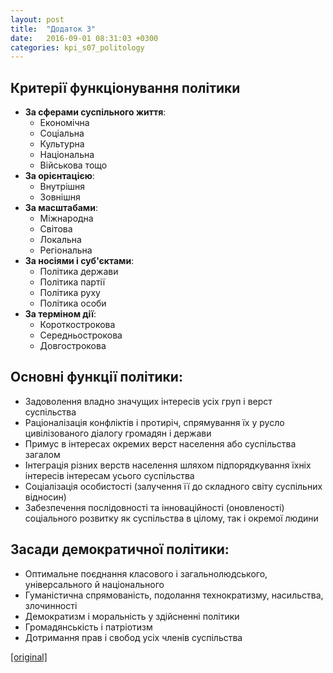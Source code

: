 ```yaml
---
layout: post
title:  "Додаток 3"
date:   2016-09-01 08:31:03 +0300
categories: kpi_s07_politology
---
```



## Критерії функціонування політики

* **За сферами суспільного життя**: 
  * Економічна
  * Соціальна
  * Культурна
  * Національна
  * Військова тощо
* **За орієнтацією**: 
  * Внутрішня
  * Зовнішня
* **За масштабами**: 
  * Міжнародна
  * Світова
  * Локальна
  * Регіональна
* **За носіями і суб'єктами**: 
  * Політика держави
  * Політика партії
  * Політика руху
  * Політика особи
* **За терміном дії**: 
  * Короткострокова
  * Середньострокова
  * Довгострокова


## Основні функції політики:

* Задоволення владно значущих інтересів усіх груп і верст суспільства
* Раціоналізація конфліктів і протиріч, спрямування їх у русло цивілізованого діалогу громадян і держави
* Примус в інтересах окремих верст населення або суспільства загалом
* Інтеграція різних верств населення шляхом підпорядкування їхніх інтересів інтересам усього суспільства
* Соціалізація особистості (залучення її до складного світу суспільних відносин)
* Забезпечення послідовності та інноваційності (оновленості) соціального розвитку як суспільства в цілому, так і окремої людини


## Засади демократичної політики:

* Оптимальне поєднання класового і загальнолюдського, універсального й національного
* Гуманістична спрямованість, подолання технократизму, насильства, злочинності
* Демократизм і моральність у здійсненні політики
* Громадянськість і патріотизм
* Дотримання прав і свобод усіх членів суспільства

[[original]](https://pp.vk.me/c626228/v626228367/2e138/gOhfOS1i2QU.jpg)
